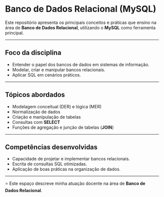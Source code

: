# Banco de Dados Relacional (MySQL)

Este repositório apresenta os principais conceitos e práticas que ensino na área de **Banco de Dados Relacional**, utilizando o **MySQL** como ferramenta principal.

---

## Foco da disciplina
- Entender o papel dos bancos de dados em sistemas de informação.
- Modelar, criar e manipular bancos relacionais.
- Aplicar SQL em cenários práticos.

---

## Tópicos abordados
- Modelagem conceitual (DER) e lógica (MER)
- Normalização de dados
- Criação e manipulação de tabelas
- Consultas com **SELECT**
- Funções de agregação e junção de tabelas (**JOIN**)

---

## Competências desenvolvidas
- Capacidade de projetar e implementar bancos relacionais.
- Escrita de consultas SQL otimizadas.
- Aplicação de boas práticas na organização de dados.

---

⭐ Este espaço descreve minha atuação docente na área de **Banco de Dados Relacional**.
